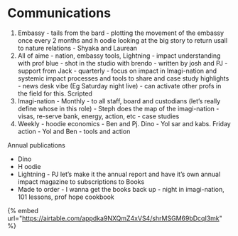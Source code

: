 # Communications

1. Embassy - tails from the bard - plotting the movement of the embassy once every 2 months and h oodie looking at the big story to return usall to nature relations - Shyaka and Laurean
2. All of aime - nation, embassy tools, Lightning - impact understanding with prof blue - shot in the studio with brendo - written by josh and PJ - support from Jack - quarterly - focus on impact in Imagi-nation and systemic impact processes and tools to share and case study highlights - news desk vibe (Eg Saturday night live) - can activate other profs in the field for this. Scripted
3. Imagi-nation - Monthly - to all staff, board and custodians (let’s really define whose in this role) - Steph does the map of the imagi-nation - visas, re-serve bank, energy, action, etc - case studies
4. Weekly - hoodie economics - Ben and Pj. Dino - Yol sar and kabs. Friday action - Yol and Ben - tools and action

Annual publications

* Dino
* H oodie
* Lightning - PJ let’s make it the annual report and have it’s own annual impact magazine to subscriptions to Books
* Made to order - I wanna get the books back up - night in imagi-nation, 101 lessons, prof hope cookbook

{% embed url="https://airtable.com/appdka9NXQmZ4xVS4/shrMSGM69bDcqI3mk" %}
